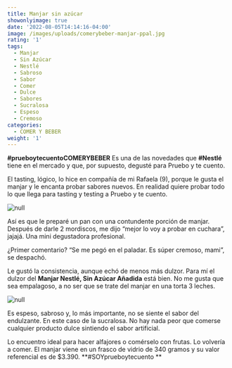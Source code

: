 ```yaml
---
title: Manjar sin azúcar
showonlyimage: true
date: '2022-08-05T14:14:16-04:00'
image: /images/uploads/comerybeber-manjar-ppal.jpg
rating: '1'
tags:
  - Manjar
  - Sin Azúcar
  - Nestlé
  - Sabroso
  - Sabor
  - Comer
  - Dulce
  - Sabores
  - Sucralosa
  - Espeso
  - Cremoso
categories:
  - COMER Y BEBER
weight: '1'
---
```

**\#prueboytecuentoCOMERYBEBER** Es una de las novedades que **\#Nestlé** tiene en el mercado y que, por supuesto, degusté para Pruebo y te cuento.

<!--more-->

El tasting, lógico, lo hice en compañía de mi Rafaela (9), porque le gusta el manjar y le encanta probar sabores nuevos. En realidad quiere probar todo lo que llega para tasting y testing a Pruebo y te cuento.

![null](/images/uploads/comerybeber-manjar-ppal.jpg)

Así es que le preparé un pan con una contundente porción de manjar. Después de darle 2 mordiscos, me dijo “mejor lo voy a probar en cuchara”, jajajá. Una mini degustadora profesional.

¿Primer comentario? “Se me pegó en el paladar. Es súper cremoso, mami”, se despachó.

Le gustó la consistencia, aunque echó de menos más dulzor. Para mí el dulzor del **Manjar Nestlé, Sin Azúcar Añadida** está bien. No me gusta que sea empalagoso, a no ser que se trate del manjar en una torta 3 leches.

![null](/images/uploads/comerybeber-manjar-n-fruta.jpg)

Es espeso, sabroso y, lo más importante, no se siente el sabor del endulzante. En este caso de la sucralosa. No hay nada peor que comerse cualquier producto dulce sintiendo el sabor artificial.

Lo encuentro ideal para hacer alfajores o comérselo con frutas. Lo volvería a comer. El manjar viene en un frasco de vidrio de 340 gramos y su valor referencial es de $3.390. **\#SOYprueboytecuento
**

